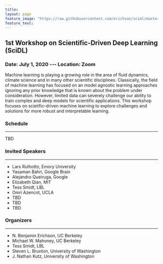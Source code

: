 ```yaml
---
title:
layout: page
feature_image: "https://raw.githubusercontent.com/erichson/sciml/master/img/logo.png"
feature_text:
---
```


## 1st Workshop on Scientific-Driven Deep Learning (SciDL)
### Date: July 1, 2020 --- Location: Zoom


Machine learning is playing a growing role in the area of fluid dynamics, climate science and in many other scientific disciplines. Classically, the field of machine learning has focused on an model agnostic learning approaches ignoring any prior knowledge that is known about the problem under consideration. However, limited data can severely challenge our ability to train complex and deep models for scientific applications. This workshop focuses on scietific-driven machine learning to explore challenges and solutions for more robust and interpretable learning.

### Schedule
---
TBD

### Invited Speakers
---

* Lars Ruthotto, Emory University
* Yasaman Bahri, Google Brain
* Alejandro Queiruga, Google
* Elizabeth Qian, MIT
* Tess Smidt, LBL
* Omri Azencot, UCLA
* TBD
* TBD
* TBD




### Organizers 
---
* N. Benjamin Erichson, UC Berkeley
* Michael W. Mahoney, UC Berkeley
* Tess Smidt, LBL
* Steven L. Brunton, University of Washington
* J. Nathan Kutz, University of Washington

